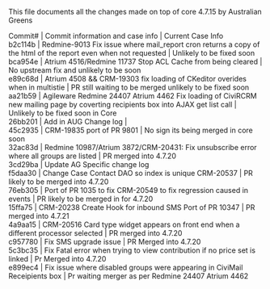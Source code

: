 This file documents all the changes made on top of core 4.7.15 by Australian Greens  

Commit# | Commit information and case info | Current Case Info  
b2c114b | Redmine-9013 Fix issue where mail_report cron returns a copy of the html of the report even when not requested | Unlikely to be fixed soon  
bca954e | Atrium 4516/Redmine 11737 Stop ACL Cache from being cleared | No upstream fix and unlikely to be soon  
e89c68d | Atrium 4508 && CRM-19303 fix loading of CKeditor overides when in multistie | PR still waiting to be merged unlikely to be fixed soon  
aa21b59 | Agileware Redmine 24407 Atrium 4462 Fix loading of CiviRCRM new mailing page by coverting recipients box into AJAX get list call | Unlikely to be fixed soon in Core  
26bb201 | Add in AUG Change log |  
45c2935 | CRM-19835 port of PR 9801 | No sign its being merged in core soon  
32ac83d | Redmine 10987/Atrium 3872/CRM-20431: Fix unsubscribe error where all groups are listed | PR merged into 4.7.20  
3cd29ba | Update AG Specific change log  
f5daa30 | Change Case Contact DAO so index is unique CRM-20537 | PR likely to be merged into 4.7.20  
76eb305 | Port of PR 1035 to fix CRM-20549 to fix regression caused in events | PR likely to be merged in for 4.7.20  
15ffa75 | CRM-20238 Create Hook for inbound SMS Port of PR 10347 | PR merged into 4.7.21  
4a9aa15 | CRM-20516 Card type widget appears on front end when a different processor selected | PR merged into 4.7.20  
c957780 | Fix SMS upgrade issue | PR Merged into 4.7.20  
5c3bc35 | Fix Fatal error when trying to view contribution if no price set is linked | Pr Merged into 4.7.20  
e899ec4 | Fix issue where disabled groups were appearing in CiviMail Receipients box | Pr waiting merger as per Redmine 24407 Atrium 4462  
